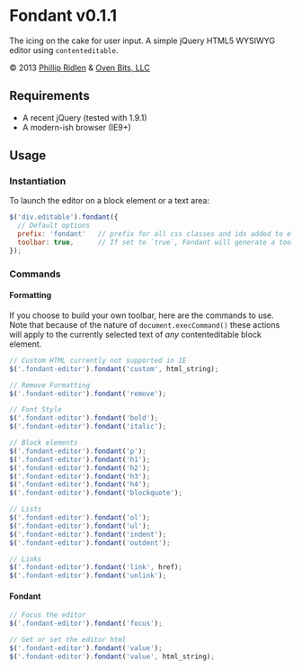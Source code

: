 # Fondant v0.1.1

The icing on the cake for user input. A simple jQuery HTML5 WYSIWYG editor
using `contenteditable`.

&copy; 2013 [Phillip Ridlen][1] & [Oven Bits, LLC][2]

  [1]: http://phillipridlen.com
  [2]: http://ovenbits.com

## Requirements

* A recent jQuery (tested with 1.9.1)
* A modern-ish browser (IE9+)

## Usage

### Instantiation

To launch the editor on a block element or a text area:

```javascript
$('div.editable').fondant({
  // Default options
  prefix: 'fondant'   // prefix for all css classes and ids added to elements generated by Fondant
  toolbar: true,      // If set to `true`, Fondant will generate a toolbar.
});
```

### Commands

#### Formatting

If you choose to build your own toolbar, here are the commands to use. Note that because of the
nature of `document.execCommand()` these actions will apply to the currently selected text of _any_
contenteditable block element.

```javascript
// Custom HTML currently not supported in IE
$('.fondant-editor').fondant('custom', html_string);

// Remove Formatting
$('.fondant-editor').fondant('remove');

// Font Style
$('.fondant-editor').fondant('bold');
$('.fondant-editor').fondant('italic');

// Block elements
$('.fondant-editor').fondant('p');
$('.fondant-editor').fondant('h1');
$('.fondant-editor').fondant('h2');
$('.fondant-editor').fondant('h3');
$('.fondant-editor').fondant('h4');
$('.fondant-editor').fondant('blockquote');

// Lists
$('.fondant-editor').fondant('ol');
$('.fondant-editor').fondant('ul');
$('.fondant-editor').fondant('indent');
$('.fondant-editor').fondant('outdent');

// Links
$('.fondant-editor').fondant('link', href);
$('.fondant-editor').fondant('unlink');
```

#### Fondant

```javascript
// Focus the editor
$('.fondant-editor').fondant('focus');

// Get or set the editor html
$('.fondant-editor').fondant('value');
$('.fondant-editor').fondant('value', html_string);
```

